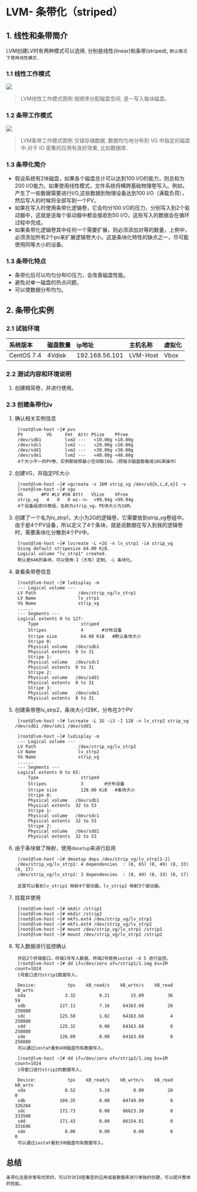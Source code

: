 # LVM- 条带化（striped） 

## 1. 线性和条带简介
 LVM创建LV时有两种模式可以选择, 分别是线性(linear)和条带(striped), `默认情况下使用线性模式.`

### 1.1 线性工作模式

![](../images/LVM/11.png)
>LVM线性工作模式图例
按顺序分配磁盘空间, 逐一写入每块磁盘。

### 1.2 条带工作模式

![](../images/LVM/12.png)
>LVM条带工作模式图例
交错存储数据, 数据均匀地分布到 VG 中指定的磁盘中.对于 IO 密集的应用有良好效果, 比如数据库.

### 1.3 条带化简介
* 假设系统有2块磁盘，如果各个磁盘总计可以达到100 I/O的能力，则总和为200 I/O能力。如果使用线性模式，文件系统将横跨基础物理卷写入。例如，产生了一些数据需要进行I/O,这些数据到物理设备达到100 I/O（满载负荷），然后写入的时候将全部写到一个PV。
* 如果在写入时使用条带化逻辑卷，它会均分100 I/O的压力，分别写入到2个驱动器中，这就是说每个驱动器中都会接收到50 I/O，这些写入的数据会在循环过程中完成。
* 如果条带化逻辑卷其中任何一个需要扩展，则必须添加对等的数量，上例中，必须添加所有2个pv来扩展逻辑卷大小。这是条块化特性的缺点之一，尽可能使用同等大小的设备。

### 1.3 条带化特点
* 条带化后可以均匀分布IO压力，会改善磁盘性能。
* 避免对单一磁盘的热点问题。
* 可以使数据分布均匀。

## 2. 条带化实例

### 2.1 试验环境
|系统版本|磁盘数量|ip地址|主机名称|虚拟化|
|:---|:---|:---|:---|:---|
|CentOS 7.4|4Vdisk|192.168.56.101|LVM-Host|Vbox|

### 2.2 测试内容和环境说明
1. 创建精简卷，并进行使用。

### 2.3 创建条带化lv
1. 确认相关实例信息
        
        [root@lvm-host ~]# pvs
        PV         VG     Fmt  Attr PSize    PFree
        /dev/sdb1         lvm2 ---   <10.00g <10.00g
        /dev/sdc1         lvm2 ---   <20.00g <20.00g
        /dev/sdd1         lvm2 ---   <30.00g <30.00g
        /dev/sde1         lvm2 ---   <40.00g <40.00g
        4个大小不一的PV卷，实例都按照最小空间取10G。（把每次磁盘都看成10G来操作）

2. 创建VG，并指定PE大小

        [root@lvm-host ~]# vgcreate -s 16M strip_vg /dev/sd{b,c,d,e}1 -v
        [root@lvm-host ~]# vgs
        VG       #PV #LV #SN Attr   VSize    VFree
        strip_vg   4   0   0 wz--n-  <99.94g <99.94g
        4个设备组成VG卷组，名称为strip_vg，PE块大小为16M。

3. 创建了一个名为lv_strp1，大小为2G的逻辑卷，它需要放到strip_vg卷组中。由于是4个PV设备，所以定义了4个条块，就是说数据在写入到我的逻辑卷时，需要条块化分散到4个PV中。

        [root@lvm-host ~]# lvcreate -L +2G -n lv_strp1 -i4 strip_vg
        Using default stripesize 64.00 KiB.
        Logical volume "lv_strp1" created.
        默认是64K的条块，可以使用-I（大写）定制，-i 条块化。

4. 查看条带卷信息

        [root@lvm-host ~]# lvdisplay -m
        --- Logical volume ---
        LV Path                /dev/strip_vg/lv_strp1
        LV Name                lv_strp1
        VG Name                strip_vg
        ......
        --- Segments ---
        Logical extents 0 to 127:
            Type                striped
            Stripes             4       #分布设备
            Stripe size         64.00 KiB   #默认条块大小
            Stripe 0:
            Physical volume   /dev/sdb1
            Physical extents  0 to 31
            Stripe 1:
            Physical volume   /dev/sdc1
            Physical extents  0 to 31
            Stripe 2:
            Physical volume   /dev/sdd1
            Physical extents  0 to 31
            Stripe 3:
            Physical volume   /dev/sde1
            Physical extents  0 to 31

5. 创建条带卷lv_strp2，条块大小128K，分布在3个PV
        
        [root@lvm-host ~]# lvcreate -L 1G -i3 -I 128 -n lv_strp2 strip_vg /dev/sdb1 /dev/sdc1 /dev/sdd1

        [root@lvm-host ~]# lvdisplay -m
        --- Logical volume ---
        LV Path                /dev/strip_vg/lv_strp2
        LV Name                lv_strp2
        VG Name                strip_vg
        ......
        --- Segments ---
        Logical extents 0 to 65:
            Type                striped
            Stripes             3        #分布设备
            Stripe size         128.00 KiB   #条块大小
            Stripe 0:
            Physical volume   /dev/sdb1
            Physical extents  32 to 53
            Stripe 1:
            Physical volume   /dev/sdc1
            Physical extents  32 to 53
            Stripe 2:
            Physical volume   /dev/sdd1
            Physical extents  32 to 53   

6. 由于条块做了映射，使用`dmsetup`来进行启用

        [root@lvm-host ~]# dmsetup deps /dev/strip_vg/lv_strp[1-2]
        /dev/strip_vg/lv_strp1: 4 dependencies  : (8, 65) (8, 49) (8, 33) (8, 17)
        /dev/strip_vg/lv_strp2: 3 dependencies  : (8, 49) (8, 33) (8, 17)

        这里可以看到lv_strip1 映射4个驱动器，lv_strip2 映射3个驱动器。

7. 挂载并使用
        
        [root@lvm-host ~]# mkdir /strip1
        [root@lvm-host ~]# mkdir /strip2
        [root@lvm-host ~]# mkfs.ext4 /dev/strip_vg/lv_strp1
        [root@lvm-host ~]# mkfs.ext4 /dev/strip_vg/lv_strp2
        [root@lvm-host ~]# mount /dev/strip_vg/lv_strp1 /strip1
        [root@lvm-host ~]# mount /dev/strip_vg/lv_strp2 /strip2   
8. 写入数据进行监控确认

        开启2个终端窗口，终端1号写入数据，终端2号使用iostat -d 5 进行监控。
        [root@lvm-host ~]# dd if=/dev/zero of=/strip1/1.img bs=1M count=1024
        1号窗口进行strip1数据写入。

        Device:            tps    kB_read/s    kB_wrtn/s    kB_read    kB_wrtn
        sda               3.32         9.21        15.09         36         59
        sdb             127.11         7.16     64163.68         28     250880
        sdc             125.58         1.02     64163.68          4     250880
        sdd             125.32         0.00     64163.68          0     250880
        sde             126.09         0.00     64163.68          0     250880 
        可以通过iostat看到4块磁盘均有数据写入。

        [root@lvm-host ~]# dd if=/dev/zero of=/strip2/1.img bs=1M count=1024
        1号窗口进行strip2的数据写入。

        Device:            tps    kB_read/s    kB_wrtn/s    kB_read    kB_wrtn
        sda               0.52         5.19         0.00         20          0
        sdb             169.35         0.00     84749.09          0     326284
        sdc             172.73         0.00     86623.38          0     333500
        sdd             171.43         0.00     86154.81          0     331696
        sde               0.00         0.00         0.00          0          0
        可以通过iostat看到3块磁盘均有数据写入。

## 总结
    条带化还是非常有优势的，可以针对IO密集型的应用或者数据库进行单独的创建，可以提升整体的性能。
